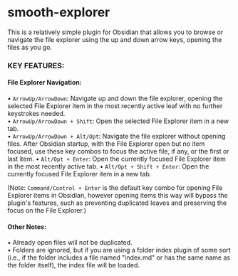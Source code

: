 # smooth-explorer

This is a relatively simple plugin for Obsidian that allows you to browse or navigate the file explorer using the up and down arrow keys, opening the files as you go.  

### KEY FEATURES:

#### File Explorer Navigation:  
• `ArrowUp/ArrowDown`: Navigate up and down the file explorer, opening the selected File Explorer item in the most recently active leaf with no further keystrokes needed.  
• `ArrowUp/ArrowDown + Shift`: Open the selected File Explorer item in a new tab.  
• `ArrowUp/ArrowDown + Alt/Opt`: Navigate the file explorer without opening files. After Obsidian startup, with the File Explorer open but no item focused, use these key combos to focus the active file, if any, or the first or last item.
• `Alt/Opt + Enter`: Open the currently focused File Explorer item in the most recently active tab. 
• `Alt/Opt + Shift + Enter`: Open the currently focused File Explorer item in a new tab.

(Note: `Command/Control + Enter` is the default key combo for opening File Explorer items in Obsidian, however opening items this way will bypass the plugin's features, such as preventing duplicated leaves and preserving the focus on the File Explorer.)

#### Other Notes:
• Already open files will not be duplicated.  
• Folders are ignored, but if you are using a folder index plugin of some sort (i.e., if the folder includes a file named "index.md" or has the same name as the folder itself), the index file will be loaded.  

